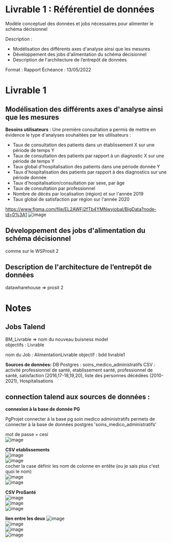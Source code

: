Livrable 1 : Référentiel de données
===================================

Modèle conceptuel des données et jobs nécessaires pour alimenter le schéma décisionnel

Description :

-	Modélisation des différents axes d'analyse ainsi que les mesures
-	Développement des jobs d'alimentation du schéma décisionnel
-	Description de l'architecture de l’entrepôt de données

Format : Rapport Échéance : 13/05/2022

Livrable 1
==========

Modélisation des différents axes d'analyse ainsi que les mesures
----------------------------------------------------------------

**Besoins utilisateurs** : Une première consultation a permis de mettre en évidence le type d'analyses souhaitées par les utilisateurs :

-	Taux de consultation des patients dans un établissement X sur une période de temps Y
-	Taux de consultation des patients par rapport à un diagnostic X sur une période de temps Y
-	Taux global d'hospitalisation des patients dans une période donnée Y
-	Taux d'hospitalisation des patients par rapport à des diagnostics sur une période donnée
-	Taux d'hospitalisation/consultation par sexe, par âge
-	Taux de consultation par professionnel
-	Nombre de décès par localisation (région) et sur l'année 2019
-	Taux global de satisfaction par région sur l'année 2020

https://www.figma.com/file/EL2AWFi2fTb4YMNwyjobal/BigData?node-id=0%3A1 ![image](https://user-images.githubusercontent.com/57440386/168024178-2aec1741-6448-4b45-a257-e990703a8c81.png)

Développement des jobs d'alimentation du schéma décisionnel
-----------------------------------------------------------

comme sur le WSProsit 2

Description de l'architecture de l’entrepôt de données
------------------------------------------------------

datawharehouse => prosit 2

Notes
=====

Jobs Talend
-----------

BM_Livrable => nom du nouveau buisness model  
objectifs : Livrable

nom du Job : AlimentationLivrable objectif : bdd livrable1

**Sources de données:** DB Postgres : soins_medico_administratifs CSV : activité professionnel de santé, etablissement santé, professionnel de santé, satisfaction (2016,17-18,19,20), liste des personnes décédées (2010-2021), Hospitalisations

connection talend aux sources de données :
------------------------------------------

**connexion à la base de donnée PG**

PgProjet connecter à la base pg soin medico administratifs permets de connecter à la base de données postgres 'soins_medico_administratifs'

mot de passe = cesi  
![image](https://user-images.githubusercontent.com/56393986/168025172-4f3e7aee-dc48-44f4-9347-49003699342d.png)  

**CSV etablissements**  
![image](https://user-images.githubusercontent.com/56393986/168025870-a3c3ecc2-3332-4f2b-8a9f-6f21a3e76e25.png)  
![image](https://user-images.githubusercontent.com/56393986/168026051-126a303a-7421-4bee-a317-90e427f2f28a.png)  
cocher la case définir les nom de colonne en entête (ou je sais plus c'est quoi le nom)  
![image](https://user-images.githubusercontent.com/56393986/168026166-87d5e801-acac-4d75-8499-3b23d7f85e76.png)  
![image](https://user-images.githubusercontent.com/56393986/168026463-3d6b35c5-c518-40bf-a8e8-b78314c43c72.png)  

**CSV ProSanté**  
![image](https://user-images.githubusercontent.com/56393986/168027264-98ecd001-f232-4cbf-82fd-9275414a854c.png)  
![image](https://user-images.githubusercontent.com/56393986/168027483-fbd4bdaf-1608-4433-8664-695319aa89d4.png)  
![image](https://user-images.githubusercontent.com/56393986/168027703-85e5e612-bfef-41b2-bfd1-c45b1585e8c8.png)  

**lien entre les deux**
![image](https://user-images.githubusercontent.com/56393986/168036261-3d6365cc-f46e-42dd-8c18-1206d4903070.png)  
![image](https://user-images.githubusercontent.com/56393986/168036550-725c0fd5-49c4-4a8d-8e20-de4a14205b4d.png)  
![image](https://user-images.githubusercontent.com/56393986/168036654-8922bb8c-5c91-449a-ad5f-8954fb2114b6.png)  
![image](https://user-images.githubusercontent.com/56393986/168036802-7bf90b59-e926-4dbd-8b3b-187b6595863e.png)  






